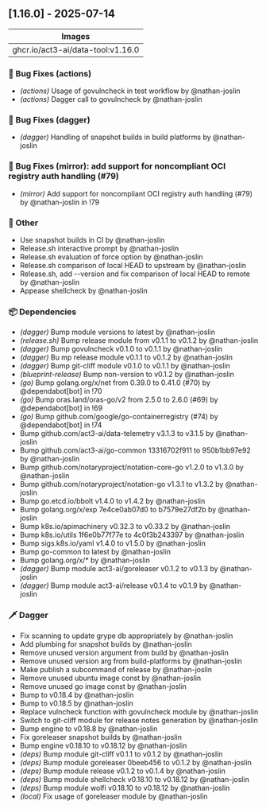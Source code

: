 ## [1.16.0] - 2025-07-14

| Images |
| ---------------------------------------------------- |
| ghcr.io/act3-ai/data-tool:v1.16.0 |

### 🐛 Bug Fixes (actions)

- *(actions)* Usage of govulncheck in test workflow by @nathan-joslin
- *(actions)* Dagger call to govulncheck by @nathan-joslin

### 🐛 Bug Fixes (dagger)

- *(dagger)* Handling of snapshot builds in build platforms by @nathan-joslin

### 🐛 Bug Fixes (mirror): add support for noncompliant OCI registry auth handling (#79)

- *(mirror)* Add support for noncompliant OCI registry auth handling (#79) by @nathan-joslin in !79

### 💼 Other

- Use snapshot builds in CI by @nathan-joslin
- Release.sh interactive prompt by @nathan-joslin
- Release.sh evaluation of force option by @nathan-joslin
- Release.sh comparison of local HEAD to upstream by @nathan-joslin
- Release.sh, add --version and fix comparison of local HEAD to remote by @nathan-joslin
- Appease shellcheck by @nathan-joslin

### 📦 Dependencies

- *(dagger)* Bump module versions to latest by @nathan-joslin
- *(release.sh)* Bump release module from v0.1.1 to v0.1.2 by @nathan-joslin
- *(dagger)* Bump govulncheck v0.1.0 to v0.1.1 by @nathan-joslin
- *(dagger)* Bu mp release module v0.1.1 to v0.1.2 by @nathan-joslin
- *(dagger)* Bump git-cliff module v0.1.0 to v0.1.1 by @nathan-joslin
- *(blueprint-release)* Bump non-version to v0.1.2 by @nathan-joslin
- *(go)* Bump golang.org/x/net from 0.39.0 to 0.41.0 (#70) by @dependabot[bot] in !70
- *(go)* Bump oras.land/oras-go/v2 from 2.5.0 to 2.6.0 (#69) by @dependabot[bot] in !69
- *(go)* Bump github.com/google/go-containerregistry (#74) by @dependabot[bot] in !74
- Bump github.com/act3-ai/data-telemetry v3.1.3 to v3.1.5 by @nathan-joslin
- Bump github.com/act3-ai/go-common 13316702f911 to 950b1bb97e92 by @nathan-joslin
- Bump github.com/notaryproject/notation-core-go v1.2.0 to v1.3.0 by @nathan-joslin
- Bump github.com/notaryproject/notation-go v1.3.1 to v1.3.2 by @nathan-joslin
- Bump go.etcd.io/bbolt v1.4.0 to v1.4.2 by @nathan-joslin
- Bump golang.org/x/exp 7e4ce0ab07d0 to b7579e27df2b by @nathan-joslin
- Bump k8s.io/apimachinery v0.32.3 to v0.33.2 by @nathan-joslin
- Bump k8s.io/utils 1f6e0b77f77e to 4c0f3b243397 by @nathan-joslin
- Bump sigs.k8s.io/yaml v1.4.0 to v1.5.0 by @nathan-joslin
- Bump go-common to latest by @nathan-joslin
- Bump golang.org/x/* by @nathan-joslin
- *(dagger)* Bump module act3-ai/goreleaser v0.1.2 to v0.1.3 by @nathan-joslin
- *(dagger)* Bump module act3-ai/release v0.1.4 to v0.1.9 by @nathan-joslin

### 🗡️ Dagger

- Fix scanning to update grype db appropriately by @nathan-joslin
- Add plumbing for snapshot builds by @nathan-joslin
- Remove unused version argument from build by @nathan-joslin
- Remove unused version arg from build-platforms by @nathan-joslin
- Make publish a subcommand of release by @nathan-joslin
- Remove unused ubuntu image const by @nathan-joslin
- Remove unused go image const by @nathan-joslin
- Bump to v0.18.4 by @nathan-joslin
- Bump to v0.18.5 by @nathan-joslin
- Replace vulncheck function with govulncheck module by @nathan-joslin
- Switch to git-cliff module for release notes generation by @nathan-joslin
- Bump engine to v0.18.8 by @nathan-joslin
- Fix goreleaser snapshot builds by @nathan-joslin
- Bump engine v0.18.10 to v0.18.12 by @nathan-joslin
- *(deps)* Bump module git-cliff v0.1.1 to v0.1.2 by @nathan-joslin
- *(deps)* Bump module goreleaser 0beeb456 to v0.1.2 by @nathan-joslin
- *(deps)* Bump module release v0.1.2 to v0.1.4 by @nathan-joslin
- *(deps)* Bump module shellcheck v0.18.10 to v0.18.12 by @nathan-joslin
- *(deps)* Bump module wolfi v0.18.10 to v0.18.12 by @nathan-joslin
- *(local)* Fix usage of goreleaser module by @nathan-joslin

